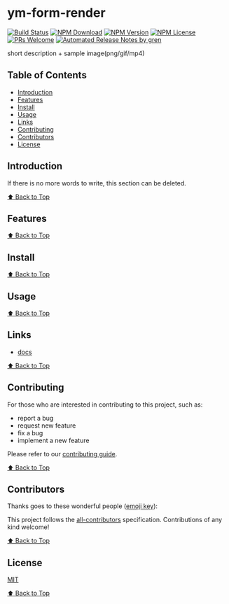 # ym-form-render

[![Build Status](https://badgen.net/travis/fuquan/ym-form-render/main)](https://travis-ci.com/fuquan/ym-form-render)
[![NPM Download](https://badgen.net/npm/dm/@fuquan/ym-form-render)](https://www.npmjs.com/package/@fuquan/ym-form-render)
[![NPM Version](https://badge.fury.io/js/%40fuquan%2Fym-form-render.svg)](https://www.npmjs.com/package/@fuquan/ym-form-render)
[![NPM License](https://badgen.net/npm/license/@fuquan/ym-form-render)](https://github.com/fuquan/ym-form-render/blob/main/LICENSE)
[![PRs Welcome](https://img.shields.io/badge/PRs-welcome-brightgreen.svg)](https://github.com/fuquan/ym-form-render/pulls)
[![Automated Release Notes by gren](https://img.shields.io/badge/%F0%9F%A4%96-release%20notes-00B2EE.svg)](https://github-tools.github.io/github-release-notes/)

short description + sample image(png/gif/mp4)

## Table of Contents

- [Introduction](#introduction)
- [Features](#features)
- [Install](#install)
- [Usage](#usage)
- [Links](#links)
- [Contributing](#contributing)
- [Contributors](#contributors)
- [License](#license)

## Introduction

If there is no more words to write, this section can be deleted.

[⬆ Back to Top](#table-of-contents)

## Features

[⬆ Back to Top](#table-of-contents)

## Install

[⬆ Back to Top](#table-of-contents)

## Usage

[⬆ Back to Top](#table-of-contents)

## Links

- [docs](https://fuquan.github.io/ym-form-render/)

[⬆ Back to Top](#table-of-contents)

## Contributing

For those who are interested in contributing to this project, such as:

- report a bug
- request new feature
- fix a bug
- implement a new feature

Please refer to our [contributing guide](https://github.com/FEMessage/.github/blob/main/CONTRIBUTING.md).

[⬆ Back to Top](#table-of-contents)

## Contributors

Thanks goes to these wonderful people ([emoji key](https://allcontributors.org/docs/en/emoji-key)):

<!-- ALL-CONTRIBUTORS-LIST:START - Do not remove or modify this section -->
<!-- prettier-ignore -->
<!-- ALL-CONTRIBUTORS-LIST:END -->

This project follows the [all-contributors](https://github.com/all-contributors/all-contributors) specification. Contributions of any kind welcome!

[⬆ Back to Top](#table-of-contents)

## License

[MIT](./LICENSE)

[⬆ Back to Top](#table-of-contents)
